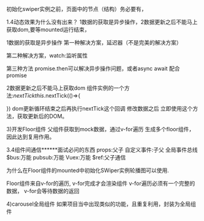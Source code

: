 



初始化swiper实例之前，页面中的节点（结构）务必要有，

1.4动态效果为什么没有出来？
1数据的获取是异步操作，2数据更新之后不能马上获取dom,要等mounted运行结束，


1数据的获取是异步操作
第一种解决方案，延迟器（不是完美的解决方案）

第二种解决方案，watch:监听属性

第三种方法 promise.then可以解决异步操作问题，或者async await 配合promise


2数据更新之后不能马上获取dom
组件实例的一个方法:$nextTick
this.$nextTick(()=>{

})
dom更新循环结束之后再执行nextTick这个回调
修改数据之后 立即使用这个方法，获取更新后的DOM。



3)开发Floor组件
父组件获取到mock数据，通过v-for遍历 生成多个floor组件，因此达到复用作用。

3.4组件间通信******面试必问的东西
props:父子
自定义事件:子父
全局事件总线$bus:万能
pubsub:万能
Vuex:万能
$ref:父子通信

为什么在Floor组件的mounted中初始化SWiper实例轮播图可以使用.

 Floor组件来自v-for的遍历,
 v-for完成才会渲染组件
 v-for遍历必须有一个完整的数据，
 v-for会等待数据的返回



4)carousel全局组件
如果项目当中出现类似的功能，且重复利用，封装为全局组件








































